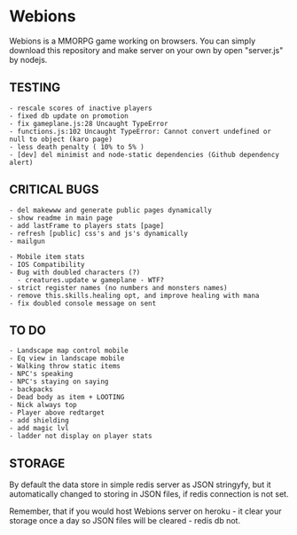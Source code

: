 # Webions
  Webions is a MMORPG game working on browsers. 
  You can simply download this repository and make server on your own by open "server.js" by nodejs.

  ## TESTING
    - rescale scores of inactive players
    - fixed db update on promotion
    - fix gameplane.js:28 Uncaught TypeError
    - functions.js:102 Uncaught TypeError: Cannot convert undefined or null to object (karo page)
    - less death penalty ( 10% to 5% )
    - [dev] del minimist and node-static dependencies (Github dependency alert)

  ## CRITICAL BUGS
    - del makewww and generate public pages dynamically
    - show readme in main page
    - add lastFrame to players stats [page]
    - refresh [public] css's and js's dynamically
    - mailgun

    - Mobile item stats
    - IOS Compatibility
    - Bug with doubled characters (?)
      - creatures.update w gameplane - WTF?
    - strict register names (no numbers and monsters names)
    - remove this.skills.healing opt, and improve healing with mana
    - fix doubled console message on sent

  ## TO DO
    - Landscape map control mobile
    - Eq view in landscape mobile
    - Walking throw static items
    - NPC's speaking
    - NPC's staying on saying
    - backpacks
    - Dead body as item + LOOTING
    - Nick always top
    - Player above redtarget
    - add shielding
    - add magic lvl
    - ladder not display on player stats

## STORAGE
  By default the data store in simple redis server as JSON stringyfy, but it automatically changed to storing in JSON files, if redis connection is not set.

  Remember, that if you would host Webions server on heroku - it clear your storage once a day so JSON files will be cleared - redis db not. 